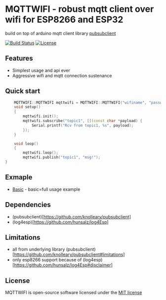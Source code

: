 # MQTTWIFI - robust mqtt client over wifi for ESP8266 and ESP32
build on top of arduino mqtt client library [pubsubclient](http://pubsubclient.knolleary.net/)

[![Build Status](https://travis-ci.org/limitium/MQTTWIFI.svg?branch=master)](https://travis-ci.org/limitium/MQTTWIFI)
[![License](https://img.shields.io/badge/license-MIT%20License-blue.svg)](http://doge.mit-license.org)

## Features
- Simplest usage and api ever
- Aggressive wifi and mqtt connection sustenance

## Quick start

```c++
    MQTTWIFI::MQTTWIFI mqttwifi = MQTTWIFI::MQTTWIFI("wifiname", "password", "broker.mqttdashboard.com", 1883);
    void setup()
    {
        mqttwifi.init();
        mqttwifi.subscribe("topic1", [](const char *payload) {
            Serial.printf("Rcv from topic1, %s", payload);
        });
    }

    void loop()
    {
        mqttwifi.loop();
        mqttwifi.publish("topic1", "msg!");
}
```
## Exmaple
- [Basic](https://github.com/limitium/mqttwifi/tree/master/examples/basic) - basic=full usage example

## Dependencies
* (pubsubclient)[https://github.com/knolleary/pubsubclient]
* (log4esp)[https://github.com/hunsalz/log4Esp]

## Limitations
* all from underlying library (pubsubclient)[https://github.com/knolleary/pubsubclient#limitations]
* only esp8266 support because of (log4esp)[https://github.com/hunsalz/log4Esp#disclaimer]

## License
MQTTWIFI is open-source software licensed under the [MIT license](http://opensource.org/licenses/MIT)
